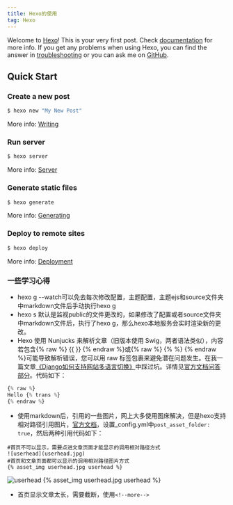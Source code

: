 ```yaml
---
title: Hexo的使用
tag: Hexo
---
```

Welcome to [Hexo](https://hexo.io/)! This is your very first post. Check [documentation](https://hexo.io/docs/) for more info. If you get any problems when using Hexo, you can find the answer in [troubleshooting](https://hexo.io/docs/troubleshooting.html) or you can ask me on [GitHub](https://github.com/hexojs/hexo/issues).

## Quick Start

### Create a new post

``` bash
$ hexo new "My New Post"
```
<!--more-->
More info: [Writing](https://hexo.io/docs/writing.html)

### Run server

``` bash
$ hexo server
```

More info: [Server](https://hexo.io/docs/server.html)

### Generate static files

``` bash
$ hexo generate
```

More info: [Generating](https://hexo.io/docs/generating.html)

### Deploy to remote sites

``` bash
$ hexo deploy
```

More info: [Deployment](https://hexo.io/docs/deployment.html)

### 一些学习心得
- hexo g --watch可以免去每次修改配置，主题配置，主题ejs和source文件夹中markdown文件后手动执行hexo g
- hexo s 默认是监视public的文件更改的，如果修改了配置或者source文件夹中markdown文件后，执行了hexo g，那么hexo本地服务会实时渲染新的更改。
- Hexo 使用 Nunjucks 来解析文章（旧版本使用 Swig，两者语法类似），内容若包含{% raw %} {{ }} {% endraw %}或{% raw %} {% %} {% endraw %}可能导致解析错误，您可以用 raw 标签包裹来避免潜在问题发生。在我一篇文章[《Django如何支持网站多语言切换》](/zh-CN/Django如何支持网站多语言切换？)中踩过坑。详情见[官方文档问答部分](https://hexo.io/docs/troubleshooting.html#Escape-Contents)。代码如下：
```python
{% raw %}
Hello {% trans %}
{% endraw %}
```
- 使用markdown后，引用的一些图片，网上大多使用图床解决，但是hexo支持相对路径引用图片，[官方文档](https://hexo.io/docs/asset-folders.html#Tag-Plugins-For-Relative-Path-Referencing)，设置_config.yml中`post_asset_folder: true`，然后两种引用代码如下：
```
#首页不可以显示，需要点进文章页面才能显示的调用相对路径方式
![userhead](userhead.jpg)
#首页和文章页面都可以显示的调用相对路径图片方式
{% asset_img userhead.jpg userhead %}
```
![userhead](userhead.jpg)
{% asset_img userhead.jpg userhead %}
- 首页显示文章太长，需要截断，使用`<!--more-->`



